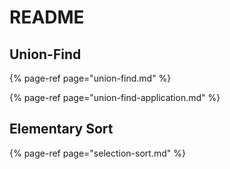 # README

## Union-Find

{% page-ref page="union-find.md" %}

{% page-ref page="union-find-application.md" %}

## Elementary Sort

{% page-ref page="selection-sort.md" %}



